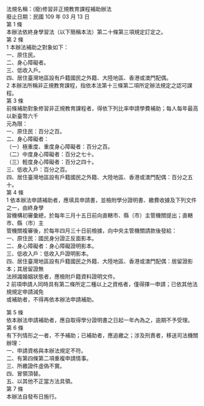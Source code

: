 法規名稱：(廢)修習非正規教育課程補助辦法  
廢止日期：民國 109 年 03 月 13 日  
第 1 條  
本辦法依終身學習法（以下簡稱本法）第二十條第三項規定訂定之。  
第 2 條  
1 本辦法補助之對象如下：  
一、原住民。  
二、身心障礙者。  
三、低收入戶。  
四、居住臺灣地區設有戶籍國民之外籍、大陸地區、香港或澳門配偶。  
2 本辦法所稱非正規教育課程，指依本法第十三條第二項所定辦法規定之認可課程。  
第 3 條  
前條補助對象修習非正規教育課程者，得依下列比率申請學費補助；每人每年最高以新臺幣六千  
元為限：  
一、原住民：百分之百。  
二、身心障礙者：  
（一）極重度、重度身心障礙者：百分之百。  
（二）中度身心障礙者：百分之七十。  
（三）輕度身心障礙者：百分之四十。  
三、低收入戶：百分之百。  
四、居住臺灣地區設有戶籍國民之外籍、大陸地區、香港或澳門配偶：百分之五十。  
第 4 條  
1 依本辦法申請補助者，應填具申請書，並檢附學分證明書、繳費收據及下列文件之一，由終身學  
習機構初審彙總，於每年三月十五日前向直轄市、縣（市）主管機關提出；直轄市、縣（市）主  
管機關複審後，於每年四月三十日前檢據，向中央主管機關請款後發給：  
一、原住民：國民身分證正反面影本。  
二、身心障礙者：身心障礙證明影本。  
三、低收入戶：低收入戶證明影本。  
四、居住臺灣地區設有戶籍國民之外籍、大陸地區、香港或澳門配偶：居留證影本；其居留證無  
法辨識婚姻狀態者，應檢附戶籍資料證明文件。  
2 前項申請人同時具有第二條所定二種以上之資格者，僅得擇一申請；已依其他法規規定申請減免  
或補助者，不得再依本辦法申請補助。  


第 5 條  
依本辦法申請補助者，應自取得學分證明書之日起一年內為之，逾期不予受理。  
第 6 條  
有下列情形之一者，不予補助；已補助者，應追繳之；涉及刑責者，移送司法機關辦理：  
一、申請資格與本辦法規定不符。  
二、有第四條第二項重複申請情事。  
三、所繳證件虛偽不實。  
四、冒領頂替。  
五、以其他不正當方法具領。  
第 7 條  
本辦法自發布日施行。  


